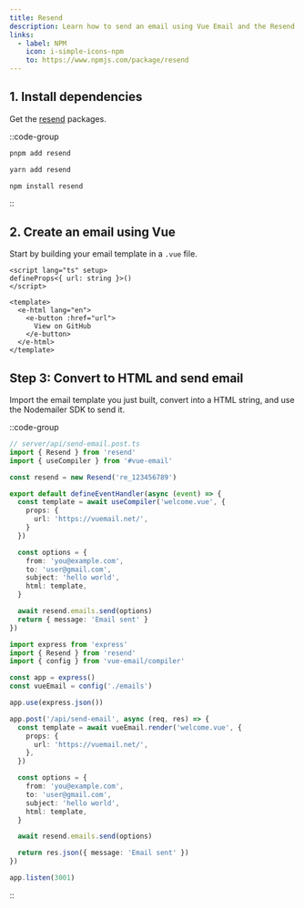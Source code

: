 ```yaml
---
title: Resend
description: Learn how to send an email using Vue Email and the Resend Node.js SDK.
links:
  - label: NPM
    icon: i-simple-icons-npm
    to: https://www.npmjs.com/package/resend
---
```


## 1. Install dependencies

Get the [resend](https://www.npmjs.com/package/resend) packages.

::code-group

```sh [pnpm]
pnpm add resend
```
```sh [yarn]
yarn add resend
```
```sh [npm]
npm install resend
```

::

## 2. Create an email using Vue

Start by building your email template in a `.vue` file.

```vue [emails/welcome.vue]
<script lang="ts" setup>
defineProps<{ url: string }>()
</script>

<template>
  <e-html lang="en">
    <e-button :href="url">
      View on GitHub
    </e-button>
  </e-html>
</template>
```

## Step 3: Convert to HTML and send email

Import the email template you just built, convert into a HTML string, and use the Nodemailer SDK to send it.

::code-group

```ts [Nuxt 3]
// server/api/send-email.post.ts
import { Resend } from 'resend'
import { useCompiler } from '#vue-email'

const resend = new Resend('re_123456789')

export default defineEventHandler(async (event) => {
  const template = await useCompiler('welcome.vue', {
    props: {
      url: 'https://vuemail.net/',
    }
  })

  const options = {
    from: 'you@example.com',
    to: 'user@gmail.com',
    subject: 'hello world',
    html: template,
  }

  await resend.emails.send(options)
  return { message: 'Email sent' }
})
```

```ts [NodeJs]
import express from 'express'
import { Resend } from 'resend'
import { config } from 'vue-email/compiler'

const app = express()
const vueEmail = config('./emails')

app.use(express.json())

app.post('/api/send-email', async (req, res) => {
  const template = await vueEmail.render('welcome.vue', {
    props: {
      url: 'https://vuemail.net/',
    },
  })

  const options = {
    from: 'you@example.com',
    to: 'user@gmail.com',
    subject: 'hello world',
    html: template,
  }

  await resend.emails.send(options)

  return res.json({ message: 'Email sent' })
})

app.listen(3001)
```

::
